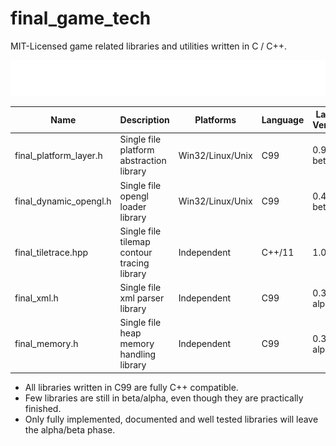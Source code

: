 # final_game_tech
MIT-Licensed game related libraries and utilities written in C / C++.

![alt text](https://github.com/f1nalspace/final_game_tech/blob/develop/assets/final_game_tech.png?raw=true)

| Name                     | Description                                 | Platforms        | Language | Latest Version | State       |
|--------------------------|---------------------------------------------|------------------|----------|----------------|-------------|
| final_platform_layer.h   | Single file platform abstraction library    | Win32/Linux/Unix | C99      | 0.9.9-beta     | In progress |
| final_dynamic_opengl.h   | Single file opengl loader library           | Win32/Linux/Unix | C99      | 0.4.0-beta     | Finished    |
| final_tiletrace.hpp      | Single file tilemap contour tracing library | Independent      | C++/11   | 1.02           | Finished    |
| final_xml.h              | Single file xml parser library              | Independent      | C99      | 0.3.1-alpha    | Finished    |
| final_memory.h           | Single file heap memory handling library    | Independent      | C99      | 0.3.0-alpha    | Finished    |

* All libraries written in C99 are fully C++ compatible.
* Few libraries are still in beta/alpha, even though they are practically finished.
* Only fully implemented, documented and well tested libraries will leave the alpha/beta phase.
